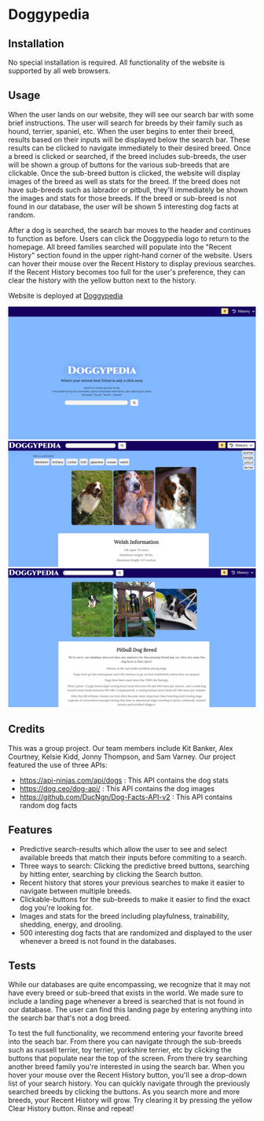 # Doggypedia

## Installation
No special installation is required. All functionality of the website is supported by all web browsers.

## Usage
When the user lands on our website, they will see our search bar with some brief instructions. The user will search for breeds by their family such as hound, terrier, spaniel, etc.
When the user begins to enter their breed, results based on their inputs will be displayed below the search bar. These results can be clicked to navigate immediately to their desired breed.
Once a breed is clicked or searched, if the breed includes sub-breeds, the user will be shown a group of buttons for the various sub-breeds that are clickable. Once the sub-breed button is clicked, the website will display images of the breed as well as stats for the breed. If the breed does not have sub-breeds such as labrador or pitbull, they'll immediately be shown the images and stats for those breeds. If the breed or sub-breed is not found in our database, the user will be shown 5 interesting dog facts at random.

After a dog is searched, the search bar moves to the header and continues to function as before. Users can click the Doggypedia logo to return to the homepage.
All breed families searched will populate into the "Recent History" section found in the upper right-hand corner of the website. Users can hover their mouse over the Recent History to display previous searches. If the Recent History becomes too full for the user's preference, they can clear the history with the yellow button next to the history.

Website is deployed at [Doggypedia](https://alexcourtney18.github.io/cocktail-doggo/)

![homepage screenshot](./assets/images/Homepage%20Screenshot.png)
![breed search page](./assets/images/Breed%20Search%20Screenshot.png)
![random dog facts](./assets/images/Random%20Facts%20Screenshot.PNG)

## Credits
This was a group project. Our team members include Kit Banker, Alex Courtney, Kelsie Kidd, Jonny Thompson, and Sam Varney. Our project featured the use of three APIs:
* https://api-ninjas.com/api/dogs : This API contains the dog stats
* https://dog.ceo/dog-api/ : This API contains the dog images
* https://github.com/DucNgn/Dog-Facts-API-v2 : This API contains random dog facts


## Features
* Predictive search-results which allow the user to see and select available breeds that match their inputs before commiting to a search.
* Three ways to search: Clicking the predictive breed buttons, searching by hitting enter, searching by clicking the Search button.
* Recent history that stores your previous searches to make it easier to navigate between multiple breeds.
* Clickable-buttons for the sub-breeds to make it easier to find the exact dog you're looking for.
* Images and stats for the breed including playfulness, trainability, shedding, energy, and drooling.
* 500 interesting dog facts that are randomized and displayed to the user whenever a breed is not found in the databases.

## Tests
While our databases are quite encompassing, we recognize that it may not have every breed or sub-breed that exists in the world. We made sure to include a landing page whenever a breed is searched that is not found in our database. The user can find this landing page by entering anything into the search bar that's not a dog breed.

To test the full functionality, we recommend entering your favorite breed into the seach bar. From there you can navigate through the sub-breeds such as russell terrier, toy terrier, yorkshire terrier, etc by clicking the buttons that populate near the top of the screen. From there try searching another breed family you're interested in using the search bar. When you hover your mouse over the Recent History button, you'll see a drop-down list of your search history. You can quickly navigate through the previously searched breeds by clicking the buttons. As you search more and more breeds, your Recent History will grow. Try clearing it by pressing the yellow Clear History button. Rinse and repeat! 
